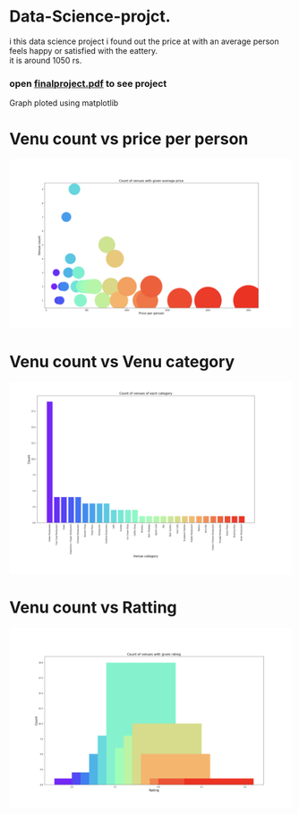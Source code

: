# Data-Science-projct.  
i this data science project i found out the price at with an average person feels happy or satisfied with the eattery.  
it is around 1050 rs.  
### open [finalproject.pdf](https://github.com/shantanuojha/Finding-Best-price-to-spend-on-food-based-on-data-from-API-with-data-Science/blob/master/Finalproject%20.pdf) to see project
Graph ploted using matplotlib
# Venu count vs price per person
![Venu count vs price per person](https://github.com/shantanuojha/Finding-Best-price-to-spend-on-food-based-on-data-from-API-with-data-Science/blob/master/image/Picture%203.png)

# Venu count vs Venu category
![Venu count vs Venu category](https://github.com/shantanuojha/Finding-Best-price-to-spend-on-food-based-on-data-from-API-with-data-Science/blob/master/image/picture%201.png)

# Venu count vs Ratting
![Venu count vs Ratting](https://github.com/shantanuojha/Finding-Best-price-to-spend-on-food-based-on-data-from-API-with-data-Science/blob/master/image/picture%202.png)
